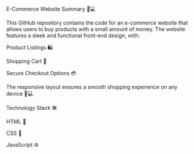E-Commerce Website Summary 🛒💻

This GitHub repository contains the code for an e-commerce website that allows users to buy products with a small amount of money. The website features a sleek and functional front-end design, with:


Product Listings 🛍️

Shopping Cart 🛒

Secure Checkout Options 💳

The responsive layout ensures a smooth shopping experience on any device 📱💻.


Technology Stack 🛠️

HTML 📄

CSS 🎨

JavaScript ⚙️
